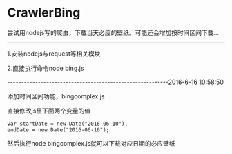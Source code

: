 # CrawlerBing
尝试用nodejs写的爬虫，下载当天必应的壁纸。可能还会增加按时间区间下载...

-----------------------------------------------------------

1.安装nodejs与request等相关模块

2.直接执行命令node bing.js



----------------------------------------------------------2016-6-16 10:58:50

添加时间区间功能，bingcomplex.js

直接修改js里下面两个变量的值

    var startDate = new Date("2016-06-10"),
    endDate = new Date("2016-06-16");
    
然后执行node bingcomplex.js就可以下载对应日期的必应壁纸
